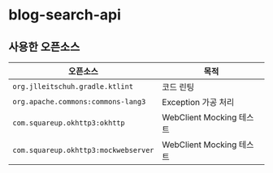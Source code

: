# blog-search-api

## 사용한 오픈소스

| 오픈소스                               | 목적              |
|------------------------------------|-----------------|
| `org.jlleitschuh.gradle.ktlint`    | 코드 린팅           |
| `org.apache.commons:commons-lang3` | Exception 가공 처리 |
|`com.squareup.okhttp3:okhttp`| WebClient Mocking 테스트 |
|`com.squareup.okhttp3:mockwebserver`| WebClient Mocking 테스트 |
